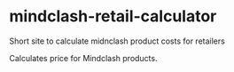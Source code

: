 # mindclash-retail-calculator
Short site to calculate midnclash product costs for retailers

Calculates price for Mindclash products.